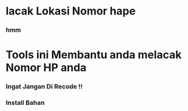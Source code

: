 # lacak Lokasi Nomor hape
### hmm
# Tools ini Membantu anda melacak Nomor HP anda
### Ingat Jangan Di Recode !!

### Install Bahan
